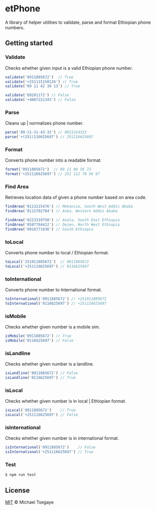 # etPhone

A library of helper utilities to validate, parse and format Ethiopian phone numbers.

## Getting started

### Validate

Checks whether given input is a valid Ethiopian phone number.

```js
validate('0911885672')  // True
validate('+251115150126') // True
validate('09 11 42 39 13') // True

validate('09201172') // False
validate('+4607221343') // False
```

### Parse

Cleans up | normalizes phone number.

```js
parse('09-21-31-43-32') // 0921314332
parse('+(251)116625697') // 251116625697
```

### Format

Converts phone number into a readable format.

```js
format('0911885672')  // 09 11 88 56 72
format('+251116625697') // 251 112 70 56 97
```

### Find Area

Retrieves location data of given a phone number based on area code.

```js
findArea('0113215476') // Mekanisa, South West Addis Ababa
findArea('0112702784') // Asko, Western Addis Ababa

findArea('0223319750') // Asela, South East Ethiopia
findArea('0587764412') // Dejen, North West Ethiopia
findArea('0916771836') // South Ethiopia
```

### toLocal

Converts phone number to local / Ethiopian format.

```js
toLocal('251911885672')  // 0911885672
toLocal('+251116625697') // 0116625697
```

### toInternational

Converts phone number to International format.

```js
toInternational('0911885672') // +251911885672
toInternational('0116625697') // +251116625697
```

### isMobile

Checks whether given number is a mobile sim.

```js
isMobile('0911885672') // True
isMobile('0116625697') // False
```

### isLandline

Checks whether given number is a landline.

```js
isLandline('0911885672') // False
isLandline('0116625697') // True
```

### isLocal

Checks whether given number is in local | Ethiopian format.

```js
isLocal('0911885672')    // True
isLocal('+251116625697') // False
```

### isInternational

Checks whether given number is in international format.

```js
isInternational('0911885672')    // False
isInternational('+251116625697') // True
```

### Test

```sh
$ npm run test
```

## License

[MIT](LICENSE) © Michael Tsegaye
